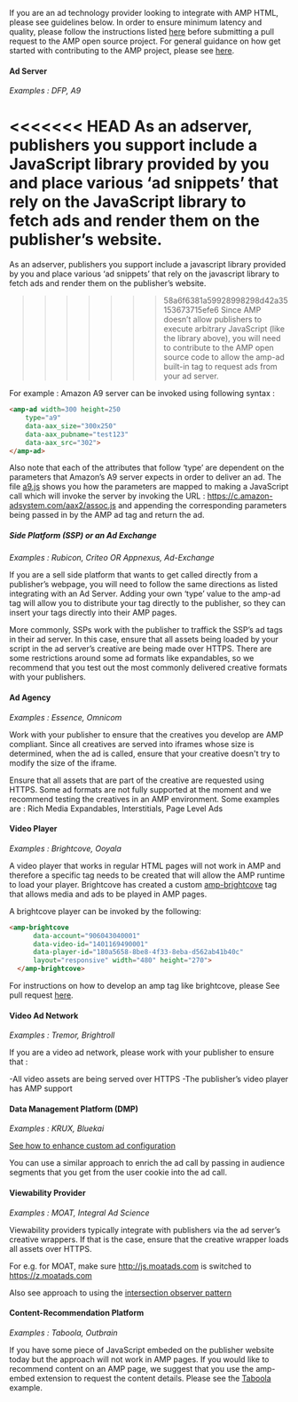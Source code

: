 If you are an ad technology provider looking to integrate with AMP HTML, please see guidelines below.
In order to ensure minimum latency and quality, please follow the instructions listed [here](../3p/README.md#ads) before submitting a pull request to the AMP open source project. For general guidance on how get started with contributing to the AMP project, please see [here](../CONTRIBUTING.md).

#### Ad Server

*Examples : DFP, A9*

<<<<<<< HEAD
As an adserver, publishers you support include a JavaScript library provided by you and place various ‘ad snippets’ that rely on the JavaScript library to fetch ads and render them on the publisher’s website.
=======
As an adserver, publishers you support include a javascript library provided by you and place various ‘ad snippets’ that rely on the javascript library to fetch ads and render them on the publisher’s website.
>>>>>>> 58a6f6381a59928998298d42a35153673715efe6
Since AMP doesn’t allow publishers to execute arbitrary JavaScript (like the library above), you will need to contribute to the AMP open source code to allow the amp-ad built-in tag to request ads from your ad server.

For example : Amazon A9 server can be invoked using following syntax :

```html
<amp-ad width=300 height=250
    type="a9"
    data-aax_size="300x250"
    data-aax_pubname="test123"
    data-aax_src="302">
</amp-ad>
```

Also note that each of the attributes that follow ‘type’ are dependent on the parameters that Amazon’s A9 server expects in order to deliver an ad. The file [a9.js](/a9.js) shows you how the parameters are mapped to making a JavaScript call which will invoke the server by invoking the URL : https://c.amazon-adsystem.com/aax2/assoc.js  and appending the corresponding parameters being passed in by the AMP ad tag  and return the ad.


##### Side Platform (SSP) or an Ad Exchange

*Examples : Rubicon, Criteo OR Appnexus, Ad-Exchange*

If you are a sell side platform that wants to get called directly from a publisher’s webpage, you will need to follow the same directions as listed integrating with an Ad Server. Adding your own ‘type’ value to the amp-ad tag will allow you to distribute your tag directly to the publisher, so they can insert your tags directly into their AMP pages.

More commonly, SSPs work with the publisher to traffick the SSP’s ad tags in their ad server. In this case, ensure that all assets being loaded by your script in the ad server’s creative are being made over HTTPS. There are some restrictions around some ad formats like expandables, so we recommend that you test out the most commonly delivered creative formats with your publishers.

#### Ad Agency
*Examples : Essence, Omnicom*

Work with your publisher to ensure that the creatives you develop are AMP compliant. Since all creatives are served into iframes whose size is determined, when the ad is called, ensure that your creative doesn't try to modify the size of the iframe.

Ensure that all assets that are part of the creative are requested using HTTPS.
Some ad formats are not fully supported at the moment and we recommend testing the creatives in an AMP environment. Some examples are : Rich Media Expandables, Interstitials, Page Level Ads

#### Video Player

*Examples : Brightcove, Ooyala*

A video player that works in regular HTML pages will not work in AMP and therefore a specific tag needs to be created that will allow the AMP runtime to load your player. 
Brightcove has created a custom [amp-brightcove](https://github.com/ampproject/amphtml/blob/master/extensions/amp-brightcove/amp-brightcove.md) tag that allows media and ads to be played in AMP pages. 

A brightcove player can be invoked by the following:

```html
<amp-brightcove
      data-account="906043040001"
      data-video-id="1401169490001"
      data-player-id="180a5658-8be8-4f33-8eba-d562ab41b40c"
      layout="responsive" width="480" height="270">
  </amp-brightcove>
```
For instructions on how to develop an amp tag like brightcove, please See pull request [here](https://github.com/ampproject/amphtml/pull/1052).


#### Video Ad Network

*Examples : Tremor, Brightroll*

If you are a video ad network, please work with your publisher to ensure that :

-All video assets are being served over HTTPS
-The publisher’s video player has AMP support


#### Data Management Platform (DMP)
*Examples : KRUX, Bluekai*

[See how to enhance custom ad configuration](https://github.com/ampproject/amphtml/blob/master/builtins/amp-ad.md#enhance-incoming-ad-configuration)

You can use a similar approach to enrich the ad call by passing in audience segments that you get from the user cookie into the ad call.

#### Viewability Provider

*Examples : MOAT, Integral Ad Science*

Viewability providers typically integrate with publishers via the ad server’s creative wrappers. If that is the case, ensure that the creative wrapper loads all assets over HTTPS.

For e.g. for MOAT, make sure http://js.moatads.com is switched to  https://z.moatads.com

Also see approach to using the [intersection observer pattern](https://github.com/ampproject/amphtml/blob/master/ads/README.md#ad-viewability)

#### Content-Recommendation Platform

*Examples : Taboola, Outbrain*

If you have some piece of JavaScript embeded on the publisher website today but the approach will not work in AMP pages. If you would like to recommend content on an AMP page, we suggest that you use the amp-embed extension to request the content details. Please see the [Taboola](https://github.com/ampproject/amphtml/blob/master/ads/taboola.md) example.

